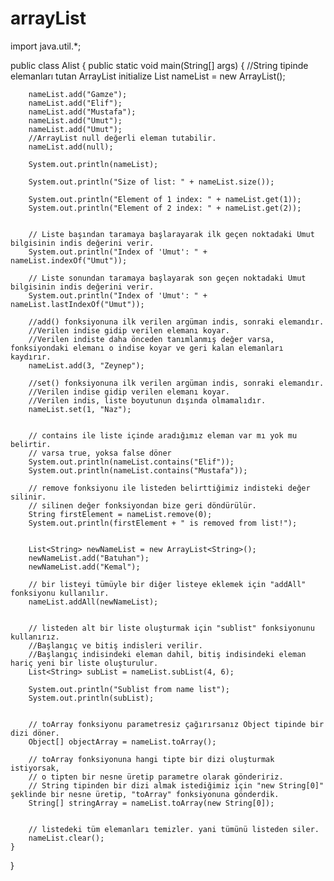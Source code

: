 # arrayList
import java.util.*;

public class Alist {
    public static void main(String[] args) {
        //String tipinde elemanları tutan ArrayList initialize
        List<String> nameList = new ArrayList<String>();
    
        nameList.add("Gamze");
        nameList.add("Elif");
        nameList.add("Mustafa");
        nameList.add("Umut");
        nameList.add("Umut");
        //ArrayList null değerli eleman tutabilir.
        nameList.add(null);

        System.out.println(nameList);

        System.out.println("Size of list: " + nameList.size());

        System.out.println("Element of 1 index: " + nameList.get(1));
        System.out.println("Element of 2 index: " + nameList.get(2));


        // Liste başından taramaya başlarayarak ilk geçen noktadaki Umut bilgisinin indis değerini verir.
        System.out.println("Index of 'Umut': " + nameList.indexOf("Umut"));

        // Liste sonundan taramaya başlayarak son geçen noktadaki Umut bilgisinin indis değerini verir.
        System.out.println("Index of 'Umut': " + nameList.lastIndexOf("Umut"));

        //add() fonksiyonuna ilk verilen argüman indis, sonraki elemandır.
        //Verilen indise gidip verilen elemanı koyar.
        //Verilen indiste daha önceden tanımlanmış değer varsa, fonksiyondaki elemanı o indise koyar ve geri kalan elemanları kaydırır.
        nameList.add(3, "Zeynep");

        //set() fonksiyonuna ilk verilen argüman indis, sonraki elemandır.
        //Verilen indise gidip verilen elemanı koyar.
        //Verilen indis, liste boyutunun dışında olmamalıdır.
        nameList.set(1, "Naz");


        // contains ile liste içinde aradığımız eleman var mı yok mu belirtir.
        // varsa true, yoksa false döner
        System.out.println(nameList.contains("Elif"));
        System.out.println(nameList.contains("Mustafa"));

        // remove fonksiyonu ile listeden belirttiğimiz indisteki değer silinir.
        // silinen değer fonksiyondan bize geri döndürülür.
        String firstElement = nameList.remove(0);
        System.out.println(firstElement + " is removed from list!");


        List<String> newNameList = new ArrayList<String>();
        newNameList.add("Batuhan");
        newNameList.add("Kemal");

        // bir listeyi tümüyle bir diğer listeye eklemek için "addAll" fonksiyonu kullanılır.
        nameList.addAll(newNameList);


        // listeden alt bir liste oluşturmak için "sublist" fonksiyonunu kullanırız.
        //Başlangıç ve bitiş indisleri verilir.
        //Başlangıç indisindeki eleman dahil, bitiş indisindeki eleman hariç yeni bir liste oluşturulur.
        List<String> subList = nameList.subList(4, 6);

        System.out.println("Sublist from name list");
        System.out.println(subList);


        // toArray fonksiyonu parametresiz çağırırsanız Object tipinde bir dizi döner.
        Object[] objectArray = nameList.toArray();

        // toArray fonksiyonuna hangi tipte bir dizi oluşturmak istiyorsak,
        // o tipten bir nesne üretip parametre olarak göndeririz.
        // String tipinden bir dizi almak istediğimiz için "new String[0]" şeklinde bir nesne üretip, "toArray" fonksiyonuna gönderdik.
        String[] stringArray = nameList.toArray(new String[0]);


        // listedeki tüm elemanları temizler. yani tümünü listeden siler.
        nameList.clear();
    }
}
